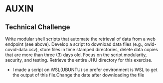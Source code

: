 # AUXIN
## Technical Challenge
Write modular shell scripts that automate the retrieval of data from a web endpoint (see above). Develop a script to download data files (e.g., owid-covid-data.csv), store files in time stamped directories, delete data copies that are more than three (3) days old.  Focus on the script modularity, security, and testing. Retrieve the entire JHU directory for this exercise.
* I made a script on WSL(UBUNTU) so prefer environment is WSL to get the output of this file.Change the date after downloading the file

